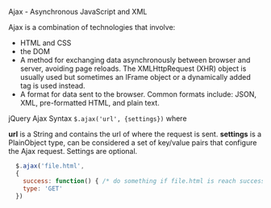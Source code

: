 Ajax - Asynchronous JavaScript and XML

Ajax is a combination of technologies that involve:
* HTML and CSS
* the DOM
* A method for exchanging data asynchronously between browser and server, avoiding page reloads. The XMLHttpRequest (XHR) object is usually used
but sometimes an IFrame object or a dynamically added tag is used instead.
* A format for data sent to the browser. Common formats include: JSON, XML, pre-formatted HTML, and plain text.

jQuery Ajax Syntax
`$.ajax('url', {settings})` where

**url** is a String and contains the url of where the request is sent.
**settings** is a PlainObject type, can be considered a set of key/value pairs that configure the Ajax request. Settings are optional.

```JavaScript
  $.ajax('file.html',
  { 
    success: function() { /* do something if file.html is reach successfully */ },
    type: 'GET'
  })
